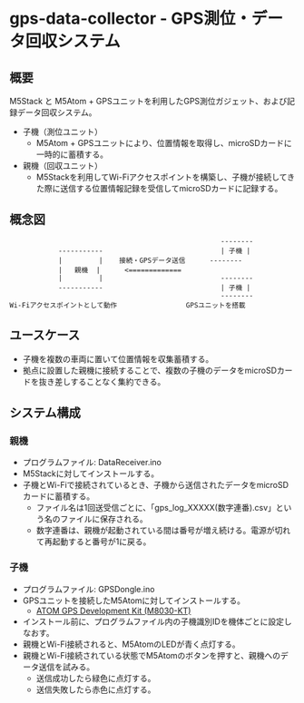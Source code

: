 # gps-data-collector - GPS測位・データ回収システム

## 概要

M5Stack と M5Atom + GPSユニットを利用したGPS測位ガジェット、および記録データ回収システム。

- 子機（測位ユニット）
    - M5Atom + GPSユニットにより、位置情報を取得し、microSDカードに一時的に蓄積する。
- 親機（回収ユニット）
    - M5Stackを利用してWi-Fiアクセスポイントを構築し、子機が接続してきた際に送信する位置情報記録を受信してmicroSDカードに記録する。

## 概念図

```
                                                    --------
            -----------                             | 子機 |
            |         |    接続・GPSデータ送信      --------
            |   親機  |      <=============
            |         |                             --------
            -----------                             | 子機 |
                                                    --------
Wi-Fiアクセスポイントとして動作                 GPSユニットを搭載
```

## ユースケース

- 子機を複数の車両に置いて位置情報を収集蓄積する。
- 拠点に設置した親機に接続することで、複数の子機のデータをmicroSDカードを抜き差しすることなく集約できる。

## システム構成

### 親機

- プログラムファイル: DataReceiver.ino
- M5Stackに対してインストールする。
- 子機とWi-Fiで接続されているとき、子機から送信されたデータをmicroSDカードに蓄積する。
    - ファイル名は1回送受信ごとに、「gps_log_XXXXX(数字連番).csv」という名のファイルに保存される。
    - 数字連番は、親機が起動されている間は番号が増え続ける。電源が切れて再起動すると番号が1に戻る。

### 子機

- プログラムファイル: GPSDongle.ino
- GPSユニットを接続したM5Atomに対してインストールする。
    - [ATOM GPS Development Kit (M8030-KT)](https://m5stack.com/products/atom-gps-kit-m8030-kt)
- インストール前に、プログラムファイル内の子機識別IDを機体ごとに設定しなおす。
- 親機とWi-Fi接続されると、M5AtomのLEDが青く点灯する。
- 親機とWi-Fi接続されている状態でM5Atomのボタンを押すと、親機へのデータ送信を試みる。
    - 送信成功したら緑色に点灯する。
    - 送信失敗したら赤色に点灯する。
